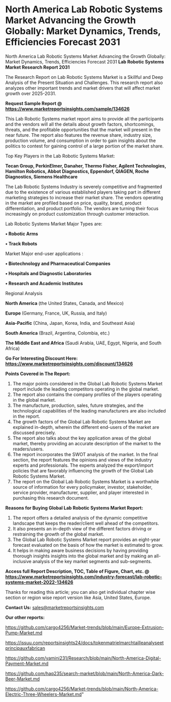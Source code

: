 # North America Lab Robotic Systems Market Advancing the Growth Globally: Market Dynamics, Trends, Efficiencies Forecast 2031
North America Lab Robotic Systems Market Advancing the Growth Globally: Market Dynamics, Trends, Efficiencies Forecast 2031
<strong>Lab Robotic Systems Market Research Report 2031</strong>

The Research Report on Lab Robotic Systems Market is a Skillful and Deep Analysis of the Present Situation and Challenges. This research report also analyzes other important trends and market drivers that will affect market growth over 2025-2031.

<strong>Request Sample Report @ <a href=https://www.marketreportsinsights.com/sample/134626>https://www.marketreportsinsights.com/sample/134626</a></strong>

This Lab Robotic Systems market report aims to provide all the participants and the vendors will all the details about growth factors, shortcomings, threats, and the profitable opportunities that the market will present in the near future. The report also features the revenue share, industry size, production volume, and consumption in order to gain insights about the politics to contest for gaining control of a large portion of the market share.

Top Key Players in the Lab Robotic Systems Market:

<strong>Tecan Group, PerkinElmer, Danaher, Thermo Fisher, Agilent Technologies, Hamilton Robotics, Abbot Diagnostics, Eppendorf, QIAGEN, Roche Diagnostics, Siemens Healthcare</strong>

The Lab Robotic Systems Industry is severely competitive and fragmented due to the existence of various established players taking part in different marketing strategies to increase their market share. The vendors operating in the market are profiled based on price, quality, brand, product differentiation, and product portfolio. The vendors are turning their focus increasingly on product customization through customer interaction.

Lab Robotic Systems Market Major Types are:

<strong>• Robotic Arms

• Track Robots</strong>

Market Major end-user applications :

<strong>• Biotechnology and Pharmaceutical Companies

• Hospitals and Diagnostic Laboratories

• Research and Academic Institutes</strong>

Regional Analysis

</u><strong><b>North America</b></strong> (the United States, Canada, and Mexico)

<strong><b>Europe </b></strong>(Germany, France, UK, Russia, and Italy)

<strong><b>Asia-Pacific</b></strong> (China, Japan, Korea, India, and Southeast Asia)

<strong><b>South America</b></strong> (Brazil, Argentina, Colombia, etc.)

<strong><b>The Middle East and Africa</b></strong> (Saudi Arabia, UAE, Egypt, Nigeria, and South Africa)

<strong>Go For Interesting Discount Here: <a href=https://www.marketreportsinsights.com/discount/134626>https://www.marketreportsinsights.com/discount/134626</a></strong>

<strong>Points Covered in The Report:</strong>
<ol>
  <li>The major points considered in the Global Lab Robotic Systems Market report include the leading competitors operating in the global market.</li>
  <li>The report also contains the company profiles of the players operating in the global market.</li>
  <li>The manufacture, production, sales, future strategies, and the technological capabilities of the leading manufacturers are also included in the report.</li>
  <li>The growth factors of the Global Lab Robotic Systems Market are explained in-depth, wherein the different end-users of the market are discussed precisely.</li>
  <li>The report also talks about the key application areas of the global market, thereby providing an accurate description of the market to the readers/users.</li>
  <li>The report incorporates the SWOT analysis of the market. In the final section, the report features the opinions and views of the industry experts and professionals. The experts analyzed the export/import policies that are favorably influencing the growth of the Global Lab Robotic Systems Market.</li>
  <li>The report on the Global Lab Robotic Systems Market is a worthwhile source of information for every policymaker, investor, stakeholder, service provider, manufacturer, supplier, and player interested in purchasing this research document.</li>
</ol>
<strong>Reasons for Buying Global Lab Robotic Systems Market Report:</strong>

<ol>
  <li>The report offers a detailed analysis of the dynamic competitive landscape that keeps the reader/client well ahead of the competitors.</li>
  <li>It also presents an in-depth view of the different factors driving or restraining the growth of the global market.</li>
  <li>The Global Lab Robotic Systems Market report provides an eight-year forecast evaluated on the basis of how the market is estimated to grow.</li>
  <li>It helps in making aware business decisions by having providing thorough insights insights into the global market and by making an all-inclusive analysis of the key market segments and sub-segments.</li>
</ol>
<strong>Access full Report Description, TOC, Table of Figure, Chart, etc. @ <a href=https://www.marketreportsinsights.com/industry-forecast/lab-robotic-systems-market-2022-134626>https://www.marketreportsinsights.com/industry-forecast/lab-robotic-systems-market-2022-134626</a></strong>


Thanks for reading this article; you can also get individual chapter wise section or region wise report version like Asia, United States, Europe.

<strong>Contact Us:</strong>
sales@marketreportsinsights.com

<strong>Our other reports:</strong>

<a href=https://github.com/cargo4256/Market-trends/blob/main/Europe-Extrusion-Pump-Market.md>https://github.com/cargo4256/Market-trends/blob/main/Europe-Extrusion-Pump-Market.md</a>

<a href=https://issuu.com/reportsinsights24/docs/tokenmatrielmarchtailleanalyseetprincipauxfabrican>https://issuu.com/reportsinsights24/docs/tokenmatrielmarchtailleanalyseetprincipauxfabrican</a>

<a href=https://github.com/yamini231/Research/blob/main/North-America-Digital-Payment-Market.md>https://github.com/yamini231/Research/blob/main/North-America-Digital-Payment-Market.md</a>

<a href=https://github.com/haq235/search-market/blob/main/North-America-Dark-Beer-Market.md>https://github.com/haq235/search-market/blob/main/North-America-Dark-Beer-Market.md</a>

<a href=https://github.com/cargo4256/Market-trends/blob/main/North-America-Electric-Three-Wheelers-Market.md>https://github.com/cargo4256/Market-trends/blob/main/North-America-Electric-Three-Wheelers-Market.md</a>"
